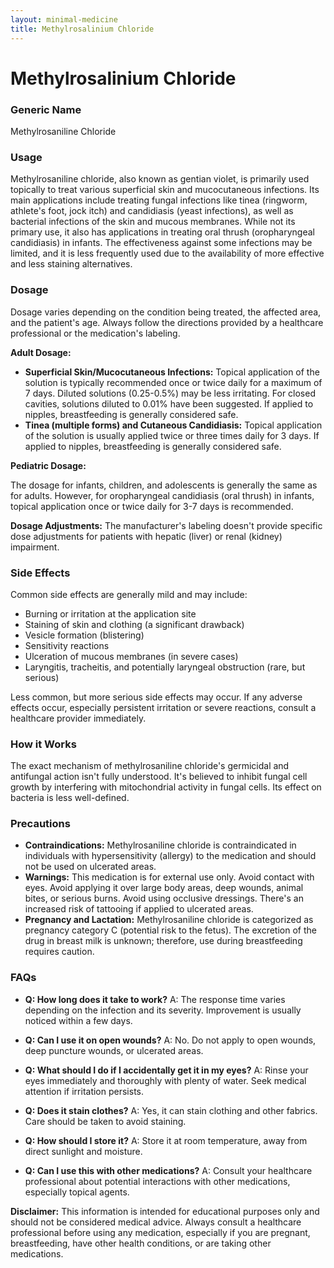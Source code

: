 ```yaml
---
layout: minimal-medicine
title: Methylrosalinium Chloride
---
```


# Methylrosalinium Chloride
### Generic Name
Methylrosaniline Chloride

### Usage
Methylrosaniline chloride, also known as gentian violet, is primarily used topically to treat various superficial skin and mucocutaneous infections.  Its main applications include treating fungal infections like tinea (ringworm, athlete's foot, jock itch) and candidiasis (yeast infections), as well as bacterial infections of the skin and mucous membranes. While not its primary use, it also has applications in treating oral thrush (oropharyngeal candidiasis) in infants.  The effectiveness against some infections may be limited, and it is less frequently used due to the availability of more effective and less staining alternatives.

### Dosage
Dosage varies depending on the condition being treated, the affected area, and the patient's age.  Always follow the directions provided by a healthcare professional or the medication's labeling.

**Adult Dosage:**

* **Superficial Skin/Mucocutaneous Infections:** Topical application of the solution is typically recommended once or twice daily for a maximum of 7 days.  Diluted solutions (0.25-0.5%) may be less irritating. For closed cavities, solutions diluted to 0.01% have been suggested. If applied to nipples, breastfeeding is generally considered safe.
* **Tinea (multiple forms) and Cutaneous Candidiasis:** Topical application of the solution is usually applied twice or three times daily for 3 days. If applied to nipples, breastfeeding is generally considered safe.

**Pediatric Dosage:**

The dosage for infants, children, and adolescents is generally the same as for adults.  However, for oropharyngeal candidiasis (oral thrush) in infants, topical application once or twice daily for 3-7 days is recommended.

**Dosage Adjustments:**  The manufacturer's labeling doesn't provide specific dose adjustments for patients with hepatic (liver) or renal (kidney) impairment.


### Side Effects
Common side effects are generally mild and may include:

* Burning or irritation at the application site
* Staining of skin and clothing (a significant drawback)
* Vesicle formation (blistering)
* Sensitivity reactions
* Ulceration of mucous membranes (in severe cases)
* Laryngitis, tracheitis, and potentially laryngeal obstruction (rare, but serious)

Less common, but more serious side effects may occur.  If any adverse effects occur, especially persistent irritation or severe reactions, consult a healthcare provider immediately.


### How it Works
The exact mechanism of methylrosaniline chloride's germicidal and antifungal action isn't fully understood.  It's believed to inhibit fungal cell growth by interfering with mitochondrial activity in fungal cells.  Its effect on bacteria is less well-defined.


### Precautions
* **Contraindications:** Methylrosaniline chloride is contraindicated in individuals with hypersensitivity (allergy) to the medication and should not be used on ulcerated areas.
* **Warnings:**  This medication is for external use only.  Avoid contact with eyes. Avoid applying it over large body areas, deep wounds, animal bites, or serious burns.  Avoid using occlusive dressings.  There's an increased risk of tattooing if applied to ulcerated areas.
* **Pregnancy and Lactation:** Methylrosaniline chloride is categorized as pregnancy category C (potential risk to the fetus). The excretion of the drug in breast milk is unknown; therefore, use during breastfeeding requires caution.


### FAQs

* **Q: How long does it take to work?**  A: The response time varies depending on the infection and its severity.  Improvement is usually noticed within a few days.

* **Q: Can I use it on open wounds?** A: No.  Do not apply to open wounds, deep puncture wounds, or ulcerated areas.

* **Q: What should I do if I accidentally get it in my eyes?** A: Rinse your eyes immediately and thoroughly with plenty of water. Seek medical attention if irritation persists.

* **Q: Does it stain clothes?** A: Yes, it can stain clothing and other fabrics.  Care should be taken to avoid staining.

* **Q: How should I store it?** A: Store it at room temperature, away from direct sunlight and moisture.

* **Q:  Can I use this with other medications?** A:  Consult your healthcare professional about potential interactions with other medications, especially topical agents.


**Disclaimer:** This information is intended for educational purposes only and should not be considered medical advice. Always consult a healthcare professional before using any medication, especially if you are pregnant, breastfeeding, have other health conditions, or are taking other medications.
